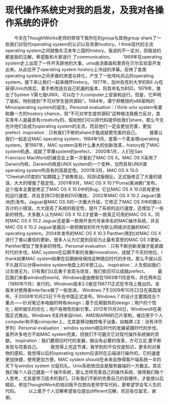 # 现代操作系统史对我的启发，及我对各操作系统的评价
　　今天在ThoughtWorks老师的带领下我所在的group与其他group share了一些我们对现代operating system的认识以及背景hostory，I think现代的主流operating system之间就像东汉末年三国的history，我说的不一定对，但我说的都是我的见解，希望能和大家进行 了communication。
　　1969年在operating system史上出现了一件开天辟地的大事，unix由汤普森和里奇在贝尔实验室开发出来。从此拉开了operating system hostory上冷战的序幕。反映了各类operating system之间矛盾的渗透与转化，产生了一批咤叱风云的operating system。接下来让我们一起来缅怀history。
1977年，加州伯克利大学的Bill Jy在获得Unix内核后，着手修改适合自己机器的版本，将其命名为BSD。1979年，推出了System V第七版UNIX，可以在个人computer上安装和运行。但是，它声明了版权，特别提到“不可对学生提供源码”。1984年，谭宁邦教授的x86架构的Minixoperating system的诞生。Personal evaluation：I think unix system有着称霸一方的hostory chance，但“不可对学生提供源码”这种做法我极力反对，其实青年人是最具有creativity的，假如他们可以把代码提供给我们share，那么今天也许他们会成为operating system的主流，而且他们一定会更加完善，更加prefect.  inspiration：只有我们不断的share才能成就更完美的自己。
　　接着让我们一起走近MAC operating system，1984年1月，是第一个麦金塔operating system。至1997年，MAC system没有什么重大的创新改革，history给了MAC system机遇，成就了苹果system的prefect， 2000年1月，人们在San Francisco MacWorld的展览会上第一次看到了MAC OS X。MAC OS X采用了Darwin内核，Darwin内核是UNIX system的一个变种，当然具有UNIX类operating system所具有的高稳定性。2001年3月，MAC OS X 10.0 “Cheetah(印度豹)”如期摆上了销售柜台。同测试版相比，正式版修正了大量的错误，大大的增强了稳定性。2001年9月，MAC OS X 10.1“Puma(美洲狮)”发布。这个版本主要是修正了MAC OS X 10.0中的Bug，它比MAC OS X 10.0具有更快的运行速度，并且支持CD刻录和DVD播放。 2002年MAC OS X 10.2 Jaguar(美洲虎)发布。Jaguar是MAC OS X的一次重大升级，它修正了MAC OS X中的数以百计的小错误，大大提高了系统的稳定性，提升了系统的运行速度，还增加了一些新的特性。大多数人认为MAC OS X 10.2才是第一款真正可用的MAC OS X，同时MAC OS X 10.2 Jaguar还是第一款用开发代号来命名的MAC操作系统，并且MAC OS X 10.2 Jaguar是最后一款把微软的IE作为默认网络浏览器的MAC operating system。2004年发布的MAC OS X 10.3 Panther(黑豹)对MAC OS X进行了难以置信的更新，很多人认为它是到目前为止最有意思的MAC OS X更新。Panther增加了很多新的特性。Personal evaluation：只有不断创新发展才能紧跟时代的步伐，MAC system在后期不断的发展innovationn，成就了今天的地位，I thank如果MAC system如果在后期继续保持这种随应时代的步伐，那么不就以后不久就可以分得windos system地盘上的半壁江山。 inspiration：人生假如我们过去很无为，只有我们以后勇于发现与改变，我们依旧可以成就prefect。
　　最后我们来看windos的world。Windows是由微软在1983年11月宣布，并在两年后（1985年11月）发行的。Windows版本2.0是在1987.11正式在市场上推出的。该版本对使用者interface做了一些改进。 Windows 7于2009年10月22日在美国发布，于2009年10月23日下午在中国正式发布。Windows 7 的设计主要围绕五个重点——针对笔记本电脑的特有design；基于应用服务的design；用户的个性化；视听娱乐的优化；用户易用性的新引擎。2012年10月26日，Windows8在美国正式推出。Windows 8支持来自Intel、AMD和ARM的芯片架构，被应用于个人computer和平板computer上，尤其是移动触控电子设备，如触屏.(注：没有详尽罗列）Personal evaluation：windos system顺应时代的发展紧跟时代的步伐，虽然许多地方不如MAC system完美，但我们不可磨灭它对现代操作系统做的贡献。 inspiration：我们要顺应时代的发展，做出有必要的改革，方可立足,要不断发现与完善自己。
　　我觉得上完这节课，我学到的不仅仅是知识，更多的对事物的感知，我觉得以后的operating system应该时在云端进行操作的，它的速度更加快捷，使用更加方便。MAC system should在未来会挣得客户端系统一半的天下与windos system 分庭抗礼。Unix系统依旧会是服务器端的一方霸主。其实我们每个人自己就是一个操作系统，那么怎样完善自己的操作系统，值得我们每个人思考，尤其是学习技术的我们。只有我们不断的完善自己的软硬件，才能使以后精彩。参加ThoughtWork的培训我不仅想向老师学写代码，更希望学会写人生的代码。
　　以上属于个人见解希望各位提出different见解，欢迎各位留言，谢谢。
